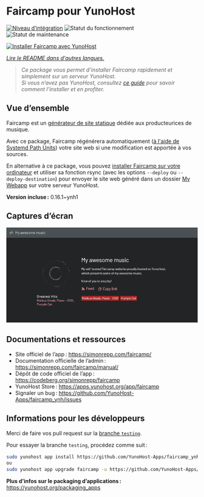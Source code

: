 <!--
Nota bene : ce README est automatiquement généré par <https://github.com/YunoHost/apps/tree/master/tools/readme_generator>
Il NE doit PAS être modifié à la main.
-->

# Faircamp pour YunoHost

[![Niveau d’intégration](https://dash.yunohost.org/integration/faircamp.svg)](https://ci-apps.yunohost.org/ci/apps/faircamp/) ![Statut du fonctionnement](https://ci-apps.yunohost.org/ci/badges/faircamp.status.svg) ![Statut de maintenance](https://ci-apps.yunohost.org/ci/badges/faircamp.maintain.svg)

[![Installer Faircamp avec YunoHost](https://install-app.yunohost.org/install-with-yunohost.svg)](https://install-app.yunohost.org/?app=faircamp)

*[Lire le README dans d'autres langues.](./ALL_README.md)*

> *Ce package vous permet d’installer Faircamp rapidement et simplement sur un serveur YunoHost.*  
> *Si vous n’avez pas YunoHost, consultez [ce guide](https://yunohost.org/install) pour savoir comment l’installer et en profiter.*

## Vue d’ensemble

Faircamp est un [générateur de site statique](https://fr.wikipedia.org/wiki/G%C3%A9n%C3%A9rateur_de_site_statique) dédiée aux producteurices de musique.

Avec ce package, Faircamp régénérera automatiquement ([à l'aide de Systemd Path Units](https://www.putorius.net/systemd-path-units.html)) votre site web si une modification est apportée à vos sources.

En alternative à ce package, vous pouvez [installer Faircamp sur votre ordinateur](https://simonrepp.com/faircamp/manual/installation.html) et utiliser sa fonction rsync (avec les options `--deploy` ou `--deploy-destination`) pour envoyer le site web généré dans un dossier [My Webapp](https://apps.yunohost.org/app/my_webapp) sur votre serveur YunoHost.


**Version incluse :** 0.16.1~ynh1

## Captures d’écran

![Capture d’écran de Faircamp](./doc/screenshots/faircamp-screenshot.png)

## Documentations et ressources

- Site officiel de l’app : <https://simonrepp.com/faircamp/>
- Documentation officielle de l’admin : <https://simonrepp.com/faircamp/manual/>
- Dépôt de code officiel de l’app : <https://codeberg.org/simonrepp/faircamp>
- YunoHost Store : <https://apps.yunohost.org/app/faircamp>
- Signaler un bug : <https://github.com/YunoHost-Apps/faircamp_ynh/issues>

## Informations pour les développeurs

Merci de faire vos pull request sur la [branche `testing`](https://github.com/YunoHost-Apps/faircamp_ynh/tree/testing).

Pour essayer la branche `testing`, procédez comme suit :

```bash
sudo yunohost app install https://github.com/YunoHost-Apps/faircamp_ynh/tree/testing --debug
ou
sudo yunohost app upgrade faircamp -u https://github.com/YunoHost-Apps/faircamp_ynh/tree/testing --debug
```

**Plus d’infos sur le packaging d’applications :** <https://yunohost.org/packaging_apps>
